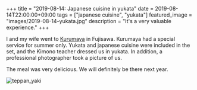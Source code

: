 +++
title =  "2019-08-14: Japanese cuisine in yukata"
date = 2019-08-14T22:00:00+09:00
tags = ["japanese cuisine", "yukata"]
featured_image = "images/2019-08-14-yukata.jpg"
description = "It's a very valuable experience."
+++

I and my wife went to [Kurumaya](http://kuruma-ya.co.jp/en) in Fujisawa.
Kurumaya had a special service for summer only.
Yukata and japanese cuisine were included in the set,
and the Kimono teacher dressed us in yukata.
In addition, a professional photographer took a picture of us.

The meal was very delicious.
We will definitely be there next year.

![teppan_yaki](../images/2019-08-14-kurumaya.jpg)
